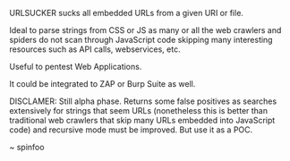 URLSUCKER sucks all embedded URLs from a given URI or file.

Ideal to parse strings from CSS or JS as many or all the web crawlers and spiders do not scan through JavaScript code skipping many interesting resources such as API calls, webservices, etc.

Useful to pentest Web Applications.

It could be integrated to ZAP or Burp Suite as well. 

DISCLAMER: Still alpha phase. Returns some false positives as searches extensively for strings that seem URLs (nonetheless this is better than traditional web crawlers that skip many URLs embedded into JavaScript code) and recursive mode must be improved. But use it as a POC.


~
spinfoo


